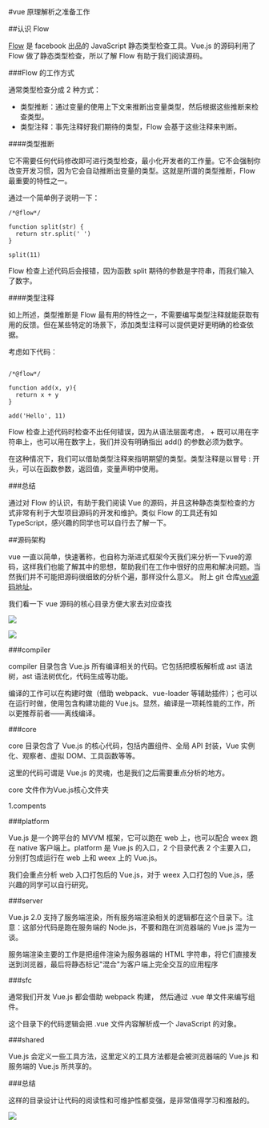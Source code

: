 #vue 原理解析之准备工作

##认识 Flow


[Flow](https://flow.org/en/docs/getting-started/) 是 facebook 出品的 JavaScript 静态类型检查工具。Vue.js 的源码利用了 Flow 做了静态类型检查，所以了解 Flow 有助于我们阅读源码。

###Flow 的工作方式

通常类型检查分成 2 种方式：

* 类型推断：通过变量的使用上下文来推断出变量类型，然后根据这些推断来检查类型。
* 类型注释：事先注释好我们期待的类型，Flow 会基于这些注释来判断。

####类型推断

它不需要任何代码修改即可进行类型检查，最小化开发者的工作量。它不会强制你改变开发习惯，因为它会自动推断出变量的类型。这就是所谓的类型推断，Flow 最重要的特性之一。

通过一个简单例子说明一下：

```
/*@flow*/

function split(str) {
  return str.split(' ')
}

split(11)

```

Flow 检查上述代码后会报错，因为函数 split 期待的参数是字符串，而我们输入了数字。


####类型注释


如上所述，类型推断是 Flow 最有用的特性之一，不需要编写类型注释就能获取有用的反馈。但在某些特定的场景下，添加类型注释可以提供更好更明确的检查依据。

考虑如下代码：

```

/*@flow*/

function add(x, y){
  return x + y
}

add('Hello', 11)

```

Flow 检查上述代码时检查不出任何错误，因为从语法层面考虑， + 既可以用在字符串上，也可以用在数字上，我们并没有明确指出 add() 的参数必须为数字。

在这种情况下，我们可以借助类型注释来指明期望的类型。类型注释是以冒号 : 开头，可以在函数参数，返回值，变量声明中使用。


###总结

通过对 Flow 的认识，有助于我们阅读 Vue 的源码，并且这种静态类型检查的方式非常有利于大型项目源码的开发和维护。类似 Flow 的工具还有如 TypeScript，感兴趣的同学也可以自行去了解一下。

##源码架构

vue 一直以简单，快速著称，也自称为渐进式框架今天我们来分析一下vue的源码，这样我们也能了解其中的思想，帮助我们在工作中很好的应用和解决问题。当然我们并不可能把源码很细致的分析个遍，那样没什么意义。
附上 git 仓库[vue源码地址](https://github.com/vuejs/vue)。

我们看一下 vue 源码的核心目录方便大家去对应查找

![](https://wendaoshuai66.github.io/study/note/images/vue1.png)

![](https://wendaoshuai66.github.io/study/note/images/vue2.png)

###compiler

compiler 目录包含 Vue.js 所有编译相关的代码。它包括把模板解析成 ast 语法树，ast 语法树优化，代码生成等功能。

编译的工作可以在构建时做（借助 webpack、vue-loader 等辅助插件）；也可以在运行时做，使用包含构建功能的 Vue.js。显然，编译是一项耗性能的工作，所以更推荐前者——离线编译。

###core

core 目录包含了 Vue.js 的核心代码，包括内置组件、全局 API 封装，Vue 实例化、观察者、虚拟 DOM、工具函数等等。

这里的代码可谓是 Vue.js 的灵魂，也是我们之后需要重点分析的地方。




core 文件作为Vue.js核心文件夹

1.compents 
 

###platform

Vue.js 是一个跨平台的 MVVM 框架，它可以跑在 web 上，也可以配合 weex 跑在 native 客户端上。platform 是 Vue.js 的入口，2 个目录代表 2 个主要入口，分别打包成运行在 web 上和 weex 上的 Vue.js。

我们会重点分析 web 入口打包后的 Vue.js，对于 weex 入口打包的 Vue.js，感兴趣的同学可以自行研究。


###server

Vue.js 2.0 支持了服务端渲染，所有服务端渲染相关的逻辑都在这个目录下。注意：这部分代码是跑在服务端的 Node.js，不要和跑在浏览器端的 Vue.js 混为一谈。

服务端渲染主要的工作是把组件渲染为服务器端的 HTML 字符串，将它们直接发送到浏览器，最后将静态标记"混合"为客户端上完全交互的应用程序

###sfc

通常我们开发 Vue.js 都会借助 webpack 构建， 然后通过 .vue 单文件来编写组件。

这个目录下的代码逻辑会把 .vue 文件内容解析成一个 JavaScript 的对象。

###shared

Vue.js 会定义一些工具方法，这里定义的工具方法都是会被浏览器端的 Vue.js 和服务端的 Vue.js 所共享的。

###总结

这样的目录设计让代码的阅读性和可维护性都变强，是非常值得学习和推敲的。

![](https://wendaoshuai66.github.io/study/note/images/vue5.png)



